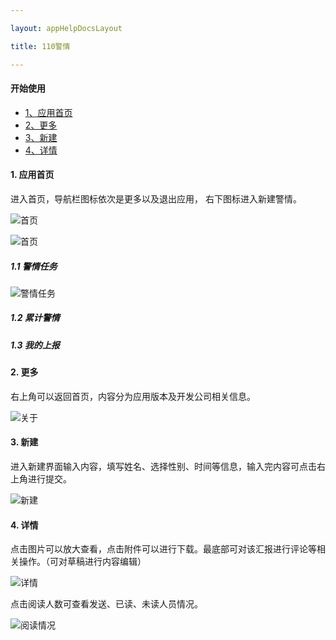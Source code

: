 ```yaml
---

layout: appHelpDocsLayout

title: 110警情

---
```


#### 开始使用 

* [1、应用首页](#home)
* [2、更多](#more)
* [3、新建](#add)
* [4、详情](#detail)

#### 1. 应用首页 <span id="home"> </span>
进入首页，导航栏图标依次是更多以及退出应用，
右下图标进入新建警情。
<p></p>

![首页](./img/policesentiment/home.jpg)
<p></p>

![首页](./img/policesentiment/home1.jpg)
##### 1.1 警情任务
![警情任务](./img/policesentiment/police_task.jpg)


##### 1.2 累计警情

##### 1.3 我的上报

#### 2. 更多 <span id="more"> </span>
右上角可以返回首页，内容分为应用版本及开发公司相关信息。

![关于](./img/policesentiment/about.jpg)

#### 3. 新建 <span id="add"> </span>
<p></p>
进入新建界面输入内容，填写姓名、选择性别、时间等信息，输入完内容可点击右上角进行提交。
<p></p>

![新建](./img/policesentiment/add.jpg)

#### 4. 详情 <span id="detail"> </span>
点击图片可以放大查看，点击附件可以进行下载。最底部可对该汇报进行评论等相关操作。（可对草稿进行内容编辑）

![详情](./img/workreport/detail.jpg)

<p></p>

点击阅读人数可查看发送、已读、未读人员情况。
<p></p>

![阅读情况](./img/workreport/detail1.jpg)

